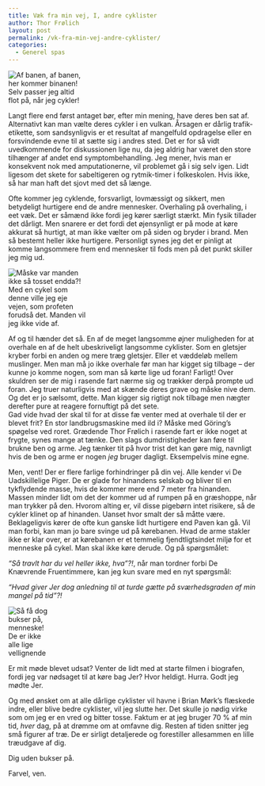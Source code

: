 ```yaml
---
title: Væk fra min vej, I, andre cyklister
author: Thor Frølich
layout: post
permalink: /vk-fra-min-vej-andre-cyklister/
categories:
  - Generel spas
---
```

<div class="bitImage bitRight" style="width: 158px">
  <img src="http://www.abekat.net/images/cykel_01.gif" alt="Af banen, af banen, her kommer binanen!" /><br /> Selv passer jeg altid flot på, når jeg cykler!
</div>

Langt flere end først antaget bør, efter min mening, have deres ben sat af. Alternativt kan man vælte deres cykler i en vulkan. Årsagen er dårlig trafik-etikette, som sandsynligvis er et resultat af mangelfuld opdragelse eller en forsvindende evne til at sætte sig i andres sted. Det er for så vidt uvedkommende for diskussionen lige nu, da jeg aldrig har været den store tilhænger af andet end symptombehandling. Jeg mener, hvis man er konsekvent nok med amputationerne, vil problemet gå i sig selv igen. Lidt ligesom det skete for sabeltigeren og rytmik-timer i folkeskolen. Hvis ikke, så har man haft det sjovt med det så længe.

Ofte kommer jeg cyklende, forsvarligt, lovmæssigt og sikkert, men betydeligt hurtigere end de andre mennesker. Overhaling på overhaling, i eet væk. Det er såmænd ikke fordi jeg kører særligt stærkt. Min fysik tillader det dårligt. Men snarere er det fordi det øjensynligt er på mode at køre akkurat så hurtigt, at man ikke vælter om på siden og bryder i brand. Men så bestemt heller ikke hurtigere. Personligt synes jeg det er pinligt at komme langsommere frem end mennesker til fods men på det punkt skiller jeg mig ud.

<div class="bitImage bitLeft" style="width: 158px">
  <img src="http://www.abekat.net/images/cykel_02.jpg" alt="Måske var manden ikke så tosset endda?!" /><br /> Med en cykel som denne ville jeg eje vejen, som profeten forudså det. Manden vil jeg ikke vide af.
</div>

Af og til hænder det så. En af de meget langsomme øjner muligheden for at overhale en af de helt ubeskriveligt langsomme cyklister. Som en gletsjer kryber forbi en anden og mere træg gletsjer. Eller et væddeløb mellem muslinger. Men man må jo ikke overhale før man har kigget sig tilbage – der kunne jo komme nogen, som man så kørte lige ud foran! Farligt! Over skuldren ser de mig i rasende fart nærme sig og trækker derpå prompte ud foran. Jeg truer naturligvis med at skænde deres grave og måske nive dem.  
Og det er jo sælsomt, dette. Man kigger sig rigtigt nok tilbage men nægter derefter pure at reagere fornuftigt på det sete.  
Gad vide hvad der skal til for at disse fæ venter med at overhale til der er blevet frit? En stor landbrugsmaskine med ild i? Måske med Göring’s spøgelse ved roret. Grædende Thor Frølich i rasende fart er ikke noget at frygte, synes mange at tænke. Den slags dumdristigheder kan føre til brukne ben og arme. Jeg tænker tit på hvor trist det kan gøre mig, navnligt hvis de ben og arme er nogen *jeg* bruger dagligt. Eksempelvis mine egne.

Men, vent! Der er flere farlige forhindringer på din vej. Alle kender vi De Uadskillelige Piger. De er glade for hinandens selskab og bliver til en tykflydende masse, hvis de kommer mere end 7 meter fra hinanden. Massen minder lidt om det der kommer ud af rumpen på en græshoppe, når man trykker på den. Hvorom alting er, vil disse pigebørn intet risikere, så de cykler klinet op af hinanden. Uanset hvor smalt der så måtte være. Beklageligvis kører de ofte kun ganske lidt hurtigere end Paven kan gå. Vil man forbi, kan man jo bare svinge ud på kørebanen. Hvad de arme stakler ikke er klar over, er at kørebanen er et temmelig fjendtligtsindet miljø for et menneske på cykel. Man skal ikke køre derude. Og på spørgsmålet: 

*“Så travlt har du vel heller ikke, hva”?!*, når man tordner forbi De Knævrende Fruentimmere, kan jeg kun svare med en nyt spørgsmål:

*“Hvad giver Jer dog anledning til at turde gætte på sværhedsgraden af min mangel på tid”?!*

<div class="bitImage bitRight" style="width: 85px">
  <img src="http://www.abekat.net/images/figur_01.jpg" alt="Så få dog bukser på, menneske!" /><br /> De er ikke alle lige vellignende
</div>

Er mit møde blevet udsat? Venter de lidt med at starte filmen i biografen, fordi jeg var nødsaget til at køre bag Jer? Hvor heldigt. Hurra. Godt jeg mødte Jer.

Og med ønsket om at alle dårlige cyklister vil havne i Brian Mørk’s flæskede indre, eller blive bedre cyklister, vil jeg slutte her. Det skulle jo nødig virke som om jeg er en vred og bitter tosse. Faktum er at jeg bruger 70 % af min tid, *hver* dag, på at drømme om at omfavne dig. Resten af tiden snitter jeg små figurer af træ. De er sirligt detaljerede og forestiller allesammen en lille træudgave af dig.

Dig uden bukser på. 

Farvel, ven.